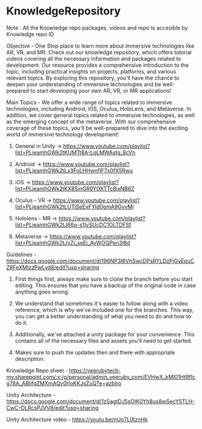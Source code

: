 # KnowledgeRepository 

Note : All the Knowledge repo packages, videos and repo is accesible by Knowledge repo ID

Objective - One Stop place to learn more about immersive technologies like AR, VR, and MR. Check out our knowledge repository, which offers tutorial videos covering all the necessary information and packages related to development. Our resource provides a comprehensive introduction to the topic, including practical insights on projects, platforms, and various relevant topics. By exploring this repository, you'll have the chance to deepen your understanding of immersive technologies and be well-prepared to start developing your own AR, VR, or MR applications!

Main Topics - 
  We offer a wide range of topics related to immersive technologies, including Android, iOS, Oculus, HoloLens, and Metaverse. In addition, we cover general topics related to immersive technologies, as well as the emerging concept of the metaverse. With our comprehensive coverage of these topics, you'll be well-prepared to dive into the exciting world of immersive technology development!
  
  1. General in Unity -> https://www.youtube.com/playlist?list=PLjeamhGWk2tKUMTt8A-LqLMWAstg_8cVn
  
  2. Android -> https://www.youtube.com/playlist?list=PLjeamhGWk2tLx3FoLHHwnflF7x0fX5Rwu
  
  3. iOS -> https://www.youtube.com/playlist?list=PLjeamhGWk2tKX8SjnGR0YOXTTc8ixNB6Z
  
  4. Oculus - VR -> https://www.youtube.com/playlist?list=PLjeamhGWk2tLUTlSeExFYld0gmA9GvvMi
  
  5. Hololens - MR -> https://www.youtube.com/playlist?list=PLjeamhGWk2tJ66p-s1IySUcDC1OLTDFSf
  
  6. Metaverse -> https://www.youtube.com/playlist?list=PLjeamhGWk2tJvZj_xeEi_AyWOQPen3l8d
  
Guidelines - https://docs.google.com/document/d/196NP3I6VhSwcDPsRYLDzPjGvEpuCZ8FeXMIzzPwLyd8/edit?usp=sharing
  1. First things first, always make sure to clone the branch before you start editing. This ensures that you have a backup of the original code in case anything goes wrong.
  
  2. We understand that sometimes it's easier to follow along with a video reference, which is why we've included one for the branches. This way, you can get a better understanding of what you need to do and how to do it.
  
  3. Additionally, we've attached a unity package for your convenience. This contains all of the necessary files and assets you'll need to get started.
  
  4. Makes sure to push the updates then and there with appropriate description.

Knowledge Repo sheet - https://veerubytech-my.sharepoint.com/:x:/g/personal/admin_veeruby_com/EVHwX_kMl01Ht9fIcg78A_ABlifqZMXmAQv0rloKKJsZuQ?e=azbIro

Unity Architecture - https://docs.google.com/document/d/1zSagtDJ5sOIK0Yh8ux8wSecY5TLH-CwC-OLRcsPJVV8/edit?usp=sharing

Unity Architecture video - https://youtu.be/nUo7LlXznHk

